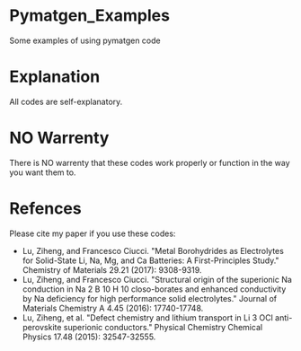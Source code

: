 # Pymatgen_Examples
Some examples of using pymatgen code

# Explanation
All codes are self-explanatory.

# NO Warrenty
There is NO warrenty that these codes work properly or function in the way you want them to.

# Refences
Please cite my paper if you use these codes:

- Lu, Ziheng, and Francesco Ciucci. "Metal Borohydrides as Electrolytes for Solid-State Li, Na, Mg, and Ca Batteries: A First-Principles Study." Chemistry of Materials 29.21 (2017): 9308-9319.
- Lu, Ziheng, and Francesco Ciucci. "Structural origin of the superionic Na conduction in Na 2 B 10 H 10 closo-borates and enhanced conductivity by Na deficiency for high performance solid electrolytes." Journal of Materials Chemistry A 4.45 (2016): 17740-17748.
- Lu, Ziheng, et al. "Defect chemistry and lithium transport in Li 3 OCl anti-perovskite superionic conductors." Physical Chemistry Chemical Physics 17.48 (2015): 32547-32555.
